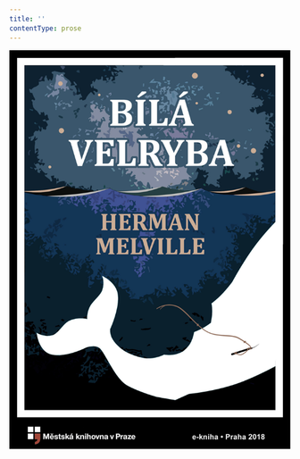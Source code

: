 ```yaml
---
title: ''
contentType: prose
---
```


<section>

![obalka_bila_velryba.jpg](./resources/obalka_bila_velryba_fmt.png)

</section>
